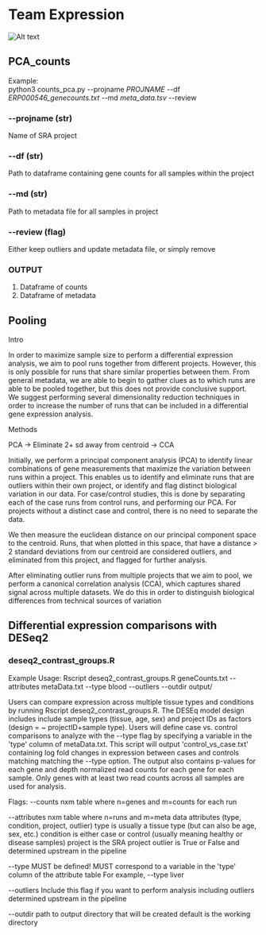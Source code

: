 # Team Expression

![Alt text](https://github.com/NCBI-Hackathons/RNA-Seq-in-the-Cloud/blob/master/Expression/progress_report.png "Title")


## PCA_counts
Example:<br/>
python3 counts_pca.py --projname *PROJNAME* --df *ERP000546_genecounts.txt* --md *meta_data.tsv* --review

### --projname (str)
Name of SRA project 

### --df (str)
Path to dataframe containing gene counts for all samples within the project

### --md (str)
Path to metadata file for all samples in project

### --review (flag)
Either keep outliers and update metadata file, or simply remove

### OUTPUT

1. Dataframe of counts
2. Dataframe of metadata

## Pooling
Intro

In order to maximize sample size to perform a differential expression analysis, we aim to pool runs together from different projects. However, this is only possible for runs that share similar properties between them. From general metadata, we are able to begin to gather clues as to which runs are able to be pooled together, but this does not provide conclusive support. We suggest performing several dimensionality reduction techniques in order to increase the number of runs that can be included in a differential gene expression analysis.

Methods

PCA → Eliminate 2+ sd away from centroid → CCA

Initially, we perform a principal component analysis (PCA) to identify linear combinations of gene measurements that maximize the variation between runs within a project. This enables us to identify and eliminate runs that are outliers within their own project, or identify and flag distinct biological variation in our data. For case/control studies, this is done by separating each of the case runs from control runs, and performing our PCA. For projects without a distinct case and control, there is no need to separate the data.

We then measure the euclidean distance on our principal component space to the centroid. Runs, that when plotted in this space, that have a distance > 2 standard deviations from our centroid are considered outliers, and eliminated from this project, and flagged for further analysis.

After eliminating outlier runs from multiple projects that we aim to pool, we perform a canonical correlation analysis (CCA), which captures shared signal across multiple datasets. We do this in order to distinguish biological differences from technical sources of variation


## Differential expression comparisons with DESeq2
### deseq2_contrast_groups.R
Example Usage:
Rscript deseq2_contrast_groups.R  geneCounts.txt --attributes metaData.txt --type blood --outliers --outdir output/ 

Users can compare expression across multiple tissue types and conditions by running Rscript deseq2_contrast_groups.R.
The DESEq model design includes include sample types (tissue, age, sex) and project IDs as factors (design = ~ projectID+sample type).
Users will define case vs. control comparisons to analyze with the --type flag by specifying a variable in the 'type' column of metaData.txt. This script will output 'control_vs_case.txt' containing log fold changes in expression between cases and controls matching matching the --type option. The output also contains p-values for each gene and depth normalized read counts for each gene for each sample. Only genes with at least two read counts across all samples are used for analysis.

Flags:
--counts
nxm table where n=genes and m=counts for each run

--attributes
nxm table where n=runs and m=meta data attributes (type, condition, project, outlier)
type is usually a tissue type (but can also be age, sex, etc.)
condition is either case or control (usually meaning healthy or disease samples)
project is the SRA project 
outlier is True or False and determined upstream in the pipeline

--type
MUST be defined!
MUST correspond to a variable in the 'type' column of the attribute table
For example, --type liver

--outliers
Include this flag if you want to perform analysis including outliers determined upstream in the pipeline

--outdir
path to output directory that will be created
default is the working directory



